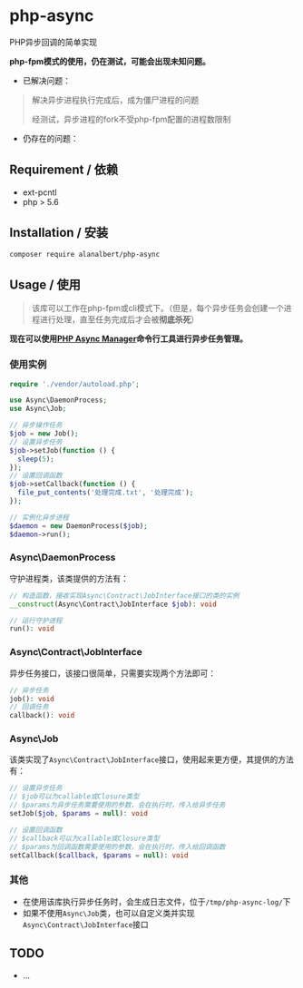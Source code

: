 # php-async

PHP异步回调的简单实现

**php-fpm模式的使用，仍在测试，可能会出现未知问题。**

* 已解决问题：

> 解决异步进程执行完成后，成为僵尸进程的问题
>
> 经测试，异步进程的fork不受php-fpm配置的进程数限制

* 仍存在的问题：


## Requirement / 依赖

* ext-pcntl
* php > 5.6

## Installation / 安装

```sh
composer require alanalbert/php-async
```

## Usage / 使用

> 该库可以工作在php-fpm或cli模式下。（但是，每个异步任务会创建一个进程进行处理，直至任务完成后才会被**彻底杀死**）

**现在可以使用[PHP Async Manager](https://github.com/AlanAlbert/php-async-manager)命令行工具进行异步任务管理。**

### 使用实例

```php
require './vendor/autoload.php';

use Async\DaemonProcess;
use Async\Job;

// 异步操作任务
$job = new Job();
// 设置异步任务
$job->setJob(function () {
  sleep(5);		
});
// 设置回调函数
$job->setCallback(function () {
  file_put_contents('处理完成.txt', '处理完成');		
});

// 实例化异步进程
$daemon = new DaemonProcess($job);
$daemon->run();
```

### Async\DaemonProcess

守护进程类，该类提供的方法有：

```php
// 构造函数，接收实现Async\Contract\JobInterface接口的类的实例
__construct(Async\Contract\JobInterface $job): void

// 运行守护进程
run(): void
```

### Async\Contract\JobInterface

异步任务接口，该接口很简单，只需要实现两个方法即可：

```php
// 异步任务
job(): void
// 回调任务
callback(): void
```

### Async\Job

该类实现了`Async\Contract\JobInterface`接口，使用起来更方便，其提供的方法有：

```php
// 设置异步任务
// $job可以为callable或Closure类型
// $params为异步任务需要使用的参数，会在执行时，传入给异步任务
setJob($job, $params = null): void

// 设置回调函数
// $callback可以为callable或Closure类型
// $params为回调函数需要使用的参数，会在执行时，传入给回调函数
setCallback($callback, $params = null): void
```

### 其他

* 在使用该库执行异步任务时，会生成日志文件，位于`/tmp/php-async-log/`下
* 如果不使用`Async\Job`类，也可以自定义类并实现`Async\Contract\JobInterface`接口

## TODO

* ...
